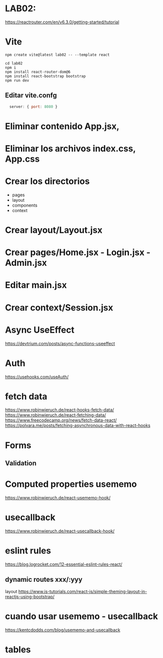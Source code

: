 # LAB02:
https://reactrouter.com/en/v6.3.0/getting-started/tutorial

# Vite
```vim
npm create vite@latest lab02 -- --template react

cd lab02
npm i
npm install react-router-dom@6
npm install react-bootstrap bootstrap
npm run dev
```

## Editar vite.confg
```js
  server: { port: 8080 }
```

# Eliminar contenido App.jsx,

# Eliminar los archivos index.css, App.css
# Crear los directorios
- pages
- layout
- components
- context

# Crear layout/Layout.jsx
# Crear pages/Home.jsx - Login.jsx - Admin.jsx
# Editar main.jsx
# Crear context/Session.jsx

# Async UseEffect

https://devtrium.com/posts/async-functions-useeffect

# Auth
https://usehooks.com/useAuth/

# fetch data
https://www.robinwieruch.de/react-hooks-fetch-data/
https://www.robinwieruch.de/react-fetching-data/
https://www.freecodecamp.org/news/fetch-data-react/
https://polvara.me/posts/fetching-asynchronous-data-with-react-hooks
# Forms
## Validation

# Computed properties usememo
https://www.robinwieruch.de/react-usememo-hook/

# usecallback
https://www.robinwieruch.de/react-usecallback-hook/


# eslint rules
https://blog.logrocket.com/12-essential-eslint-rules-react/


## dynamic routes xxx/:yyy


layout
https://www.js-tutorials.com/react-js/simple-theming-layout-in-reactjs-using-bootstrap/


# cuando usar usememo - usecallback
https://kentcdodds.com/blog/usememo-and-usecallback

# tables

